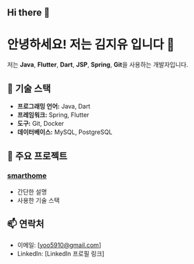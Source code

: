 ## Hi there 👋

# 안녕하세요! 저는 김지유 입니다 👋

저는 **Java**, **Flutter**, **Dart**, **JSP**, **Spring**, **Git**을 사용하는 개발자입니다. 

## 🔧 기술 스택
- **프로그래밍 언어:** Java, Dart
- **프레임워크:** Spring, Flutter
- **도구:** Git, Docker
- **데이터베이스:** MySQL, PostgreSQL

## 🌟 주요 프로젝트
### [smarthome]((https://youtu.be/O_JAt4Py28c?si=si9_gdpEm4NsMv-X))
- 간단한 설명
- 사용한 기술 스택


## 📫 연락처
- 이메일: [yoo5910@gmail.com]
- LinkedIn: [LinkedIn 프로필 링크]

